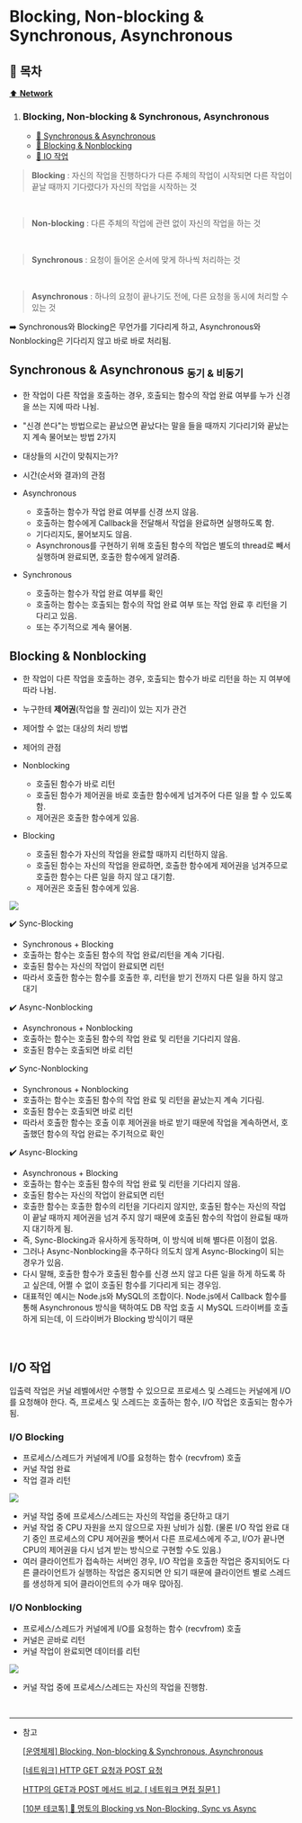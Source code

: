 # Blocking, Non-blocking & Synchronous, Asynchronous

## :bookmark_tabs: 목차

[:arrow_up: **Network**](../README.md)

1. ### Blocking, Non-blocking & Synchronous, Asynchronous
   - [:page_facing_up: Synchronous & Asynchronous ](#synchronous--asynchronous-동기--비동기)
   - [:page_facing_up: Blocking & Nonblocking](#blocking--nonblocking)
   - [:page_facing_up: IO 작업](#io-작업)


> **Blocking** : 자신의 작업을 진행하다가 다른 주체의 작업이 시작되면 다른 작업이 끝날 때까지 기다렸다가 자신의 작업을 시작하는 것
</br>

> **Non-blocking** : 다른 주체의 작업에 관련 없이 자신의 작업을 하는 것
</br>

> **Synchronous** : 요청이 들어온 순서에 맞게 하나씩 처리하는 것
</br>

> **Asynchronous** : 하나의 요청이 끝나기도 전에, 다른 요청을 동시에 처리할 수 있는 것

➡️ Synchronous와 Blocking은 무언가를 기다리게 하고, Asynchronous와 Nonblocking은 기다리지 않고 바로 바로 처리됨.

## Synchronous & Asynchronous <sub>동기 & 비동기</sub>

- 한 작업이 다른 작업을 호출하는 경우, 호출되는 함수의 작업 완료 여부를 누가 신경을 쓰는 지에 따라 나뉨.
- "신경 쓴다"는 방법으로는 끝났으면 끝났다는 말을 들을 때까지 기다리기와 끝났는지 계속 물어보는 방법 2가지
- 대상들의 시간이 맞춰지는가?
- 시간(순서와 결과)의 관점

- Asynchronous
    - 호출하는 함수가 작업 완료 여부를 신경 쓰지 않음.
    - 호출하는 함수에게 Callback을 전달해서 작업을 완료하면 실행하도록 함.
    - 기다리지도, 물어보지도 않음.
    - Asynchronous를 구현하기 위해 호출된 함수의 작업은 별도의 thread로 빼서 실행하며 완료되면, 호출한 함수에게 알려줌.

- Synchronous
    - 호출하는 함수가 작업 완료 여부를 확인
    - 호출하는 함수는 호출되는 함수의 작업 완료 여부 또는 작업 완료 후 리턴을 기다리고 있음.
    - 또는 주기적으로 계속 물어봄.

## Blocking & Nonblocking

- 한 작업이 다른 작업을 호출하는 경우, 호출되는 함수가 바로 리턴을 하는 지 여부에 따라 나뉨.
- 누구한테 **제어권**(작업을 할 권리)이 있는 지가 관건
- 제어할 수 없는 대상의 처리 방법
- 제어의 관점

- Nonblocking
    - 호출된 함수가 바로 리턴
    - 호출된 함수가 제어권을 바로 호출한 함수에게 넘겨주어 다른 일을 할 수 있도록 함.
    - 제어권은 호출한 함수에게 있음.
- Blocking
    - 호출된 함수가 자신의 작업을 완료할 때까지 리턴하지 않음.
    - 호출된 함수는 자신의 작업을 완료하면, 호출한 함수에게 제어권을 넘겨주므로 호출한 함수는 다른 일을 하지 않고 대기함.
    - 제어권은 호출된 함수에게 있음.


<img src="../img/blocking_nonblocking_sync_async.png">


✔️ Sync-Blocking

- Synchronous + Blocking
- 호출하는 함수는 호출된 함수의 작업 완료/리턴을 계속 기다림.
- 호출된 함수는 자신의 작업이 완료되면 리턴
- 따라서 호출한 함수는 함수를 호출한 후, 리턴을 받기 전까지 다른 일을 하지 않고 대기

✔️ Async-Nonblocking

- Asynchronous + Nonblocking
- 호출하는 함수는 호출된 함수의 작업 완료 및 리턴을 기다리지 않음.
- 호출된 함수는 호출되면 바로 리턴


✔️ Sync-Nonblocking

- Synchronous + Nonblocking
- 호출하는 함수는 호출된 함수의 작업 완료 및 리턴을 끝났는지 계속 기다림.
- 호출된 함수는 호출되면 바로 리턴
- 따라서 호출한 함수는 호출 이후 제어권을 바로 받기 때문에 작업을 계속하면서, 호출했던 함수의 작업 완료는 주기적으로 확인


✔️ Async-Blocking

- Asynchronous + Blocking
- 호출하는 함수는 호출된 함수의 작업 완료 및 리턴을 기다리지 않음.
- 호출된 함수는 자신의 작업이 완료되면 리턴
- 호출한 함수는 호출한 함수의 리턴을 기다리지 않지만, 호출된 함수는 자신의 작업이 끝날 때까지 제어권을 넘겨 주지 않기 때문에 호출된 함수의 작업이 완료될 때까지 대기하게 됨.
- 즉, Sync-Blocking과 유사하게 동작하며, 이 방식에 비해 별다른 이점이 없음.
- 그러나 Async-Nonblocking을 추구하다 의도치 않게 Async-Blocking이 되는 경우가 있음. 
- 다시 말해, 호출한 함수가 호출된 함수를 신경 쓰지 않고 다른 일을 하게 하도록 하고 싶은데, 어쩔 수 없이 호출된 함수를 기다리게 되는 경우임.
- 대표적인 예시는 Node.js와 MySQL의 조합이다. Node.js에서 Callback 함수를 통해 Asynchronous 방식을 택하여도 DB 작업 호출 시 MySQL 드라이버를 호출하게 되는데, 이 드라이버가 Blocking 방식이기 때문

</br>



## I/O 작업

입출력 작업은 커널 레벨에서만 수행할 수 있으므로 프로세스 및 스레드는 커널에게 I/O를 요청해야 한다. 즉, 프로세스 및 스레드는 호출하는 함수, I/O 작업은 호출되는 함수가 됨.

### I/O Blocking

- 프로세스/스레드가 커널에게 I/O를 요청하는 함수 (recvfrom) 호출
- 커널 작업 완료
- 작업 결과 리턴

<img src="../img/blocking_io.png">

- 커널 작업 중에 프로세스/스레드는 자신의 작업을 중단하고 대기
- 커널 작업 중 CPU 자원을 쓰지 않으므로 자원 낭비가 심함. (물론 I/O 작업 완료 대기 중인 프로세스의 CPU 제어권을 뺏어서 다른 프로세스에게 주고, I/O가 끝나면 CPU의 제어권을 다시 넘겨 받는 방식으로 구현할 수도 있음.)
- 여러 클라이언트가 접속하는 서버인 경우, I/O 작업을 호출한 작업은 중지되어도 다른 클라이언트가 실행하는 작업은 중지되면 안 되기 때문에 클라이언트 별로 스레드를 생성하게 되어 클라이언트의 수가 매우 많아짐.


### I/O Nonblocking

- 프로세스/스레드가 커널에게 I/O를 요청하는 함수 (recvfrom) 호출
- 커널은 곧바로 리턴
- 커널 작업이 완료되면 데이터를 리턴

<img src="../img/nonblocking_io.png">

- 커널 작업 중에 프로세스/스레드는 자신의 작업을 진행함.

</br>

---

- 참고

    [[운영체제] Blocking, Non-blocking & Synchronous, Asynchronous](https://steady-coding.tistory.com/531)

    [[네트워크] HTTP GET 요청과 POST 요청](https://pabeba.tistory.com/150#recentEntries)

    [HTTP의 GET과 POST 메서드 비교. [ 네트워크 면접 질문1 ]](https://murphymoon.tistory.com/entry/HTTP%EC%9D%98-GET%EA%B3%BC-POST-%EB%A9%94%EC%84%9C%EB%93%9C-%EB%B9%84%EA%B5%90-%EB%84%A4%ED%8A%B8%EC%9B%8C%ED%81%AC-%EB%A9%B4%EC%A0%91-%EC%A7%88%EB%AC%B81)

    [[10분 테코톡] 🐰 멍토의 Blocking vs Non-Blocking, Sync vs Async](https://www.youtube.com/watch?v=oEIoqGd-Sns)